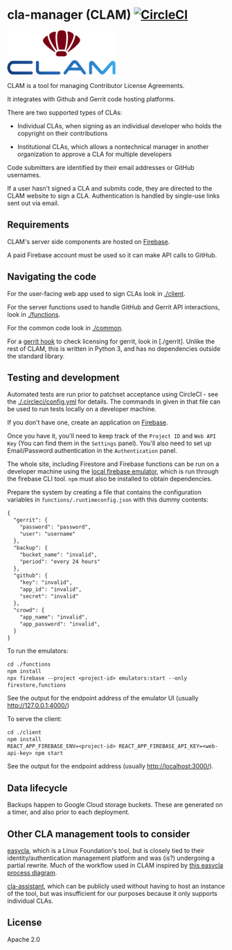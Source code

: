 # cla-manager (CLAM) [![CircleCI](https://circleci.com/gh/OpenNetworkingFoundation/cla-manager/tree/master.svg?style=svg)](https://circleci.com/gh/OpenNetworkingFoundation/cla-manager/tree/master)

![CLAM logo](media/clam.png)

CLAM is a tool for managing Contributor License Agreements.

It integrates with Github and Gerrit code hosting platforms.

There are two supported types of CLAs:

- Individual CLAs, when signing as an individual developer who holds the
  copyright on their contributions

- Institutional CLAs, which allows a nontechnical manager in another
  organization to approve a CLA for multiple developers

Code submitters are identified by their email addresses or GitHub usernames.

If a user hasn't signed a CLA and submits code, they are directed to the CLAM
website to sign a CLA. Authentication is handled by single-use links sent out
via email.

## Requirements

CLAM's server side components are hosted on
[Firebase](https://firebase.google.com/).

A paid Firebase account must be used so it can make API calls to GitHub.

## Navigating the code

For the user-facing web app used to sign CLAs look in [./client](./client).

For the server functions used to handle GitHub and Gerrit API interactions,
look in [./functions](./functions).

For the common code look in [./common](./common).

For a [gerrit
hook](https://gerrit.googlesource.com/plugins/hooks/+/master/src/main/resources/Documentation/hooks.md)
to check licensing for gerrit, look in [./gerrit]. Unlike the rest of CLAM,
this is written in Python 3, and has no dependencies outside the standard
library.

## Testing and development

Automated tests are run prior to patchset acceptance using CircleCI - see the
[./.circleci/config.yml](./.circleci/config.yml) for details. The commands in
given in that file can be used to run tests locally on a developer machine.

If you don't have one, create an application on
[Firebase](https://console.firebase.google.com/).

Once you have it, you'll need to keep track of the `Project ID` and `Web API
Key` (You can find them in the `Settings` panel). You'll also need to set up
Email/Password authentication in the `Authentication` panel.

The whole site, including Firestore and Firebase functions can be run on a
developer machine using the [local firebase
emulator](https://firebase.google.com/docs/functions/local-emulator), which is
run through the firebase CLI tool. `npm` must also be installed to obtain
dependencies.

Prepare the system by creating a file that contains the configuration variables
in `functions/.runtimeconfig.json` with this dummy contents:

    {
      "gerrit": {
        "password": "password",
        "user": "username"
      },
      "backup": {
        "bucket_name": "invalid",
        "period": "every 24 hours"
      },
      "github": {
        "key": "invalid",
        "app_id": "invalid",
        "secret": "invalid"
      },
      "crowd": {
        "app_name": "invalid",
        "app_password": "invalid",
      }
    }

To run the emulators:
    
    cd ./functions
    npm install
    npx firebase --project <project-id> emulators:start --only firestore,functions

See the output for the endpoint address of the emulator UI (usually <http://127.0.0.1:4000/>)

To serve the client:

    cd ./client
    npm install
    REACT_APP_FIREBASE_ENV=<project-id> REACT_APP_FIREBASE_API_KEY=<web-api-key> npm start

See the output for the endpoint address (usually <http://localhost:3000/>).

## Data lifecycle

Backups happen to Google Cloud storage buckets.  These are generated on a
timer, and also prior to each deployment.

## Other CLA management tools to consider

[easycla](https://github.com/communitybridge/easycla), which is a Linux
Foundation's tool, but is closely tied to their identity/authentication
management platform and was (is?) undergoing a partial rewrite.  Much of the
workflow used in CLAM inspired by [this easycla process
diagram](https://github.com/communitybridge/easycla/tree/master/getting-started#how-does-it-work).

[cla-assistant](https://github.com/cla-assistant), which can be publicly used
without having to host an instance of the tool, but was insufficient for our
purposes because it only supports individual CLAs.

## License

Apache 2.0
